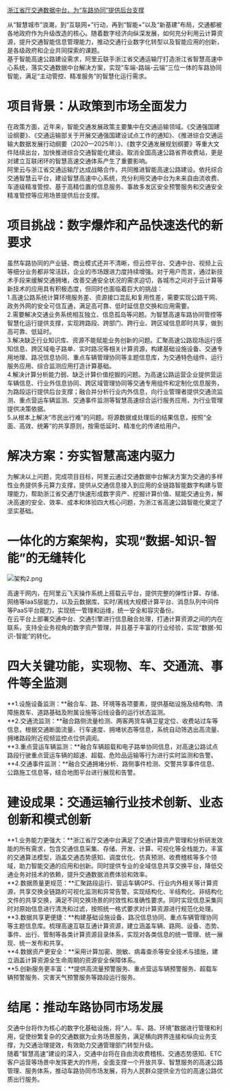 [浙江省厅交通数据中台，为“车路协同”提供后台支撑](https://segmentfault.com/a/1190000023354161)

从“智慧城市”浪潮，到“互联网+”行动，再到“智能+”以及“新基建”布局，交通都被各地政府作为升级改造的核心。随着数字经济向纵深发展，如何充分利用云计算资源，提升交通智能信息管理能力，推动交通行业数字化转型以及智能应用的创新，是各级政府和企业共同探索的课题。  
基于智能高速公路建设需求，阿里云联手浙江省交通运输厅打造浙江省智慧高速中心系统，落实交通数据中台解决方案，实现“车端-路端-云端”三位一体的车路协同智能，满足“主动管控、精准服务”的智慧化运行需求。  

# 项目背景：从政策到市场全面发力

在政策方面，近年来，智能交通发展政策主要集中在交通运输领域。《交通强国建设纲要》、《交通运输部关于开展交通强国建设试点工作的通知》、《推进综合交通运输大数据发展行动纲要（2020—2025年）》、《数字交通发展规划纲要》等重大文件陆续出台，加快推进综合交通智能化建设。取消全国高速公路省界收费站，更是对建立互联闭环的智慧高速交通体系产生了重要影响。  
阿里云与浙江省交通运输厅达成战略合作，共同推进智能高速公路建设。依托综合交通智慧云平台，建设智慧高速中心系统，充分利用交通中台为未来自由流收费、车道级精准管控、基于高精位置的信息服务、事故多发区安全预警服务和交通安全精准管控等应用场景提供后台支撑。

# 项目挑战：数字爆炸和产品快速迭代的新要求

虽然车路协同的产业链、商业模式还并不清晰，但云控平台、交通中台、视频上云等细分业务都非常活跃，企业的市场跟进力度持续增强。对于用户而言，通过新技术手段来缓解交通拥堵，改善交通安全状况的需求迫切，各城市之间对于云计算等新技术的应用具有积极态度，但同时也面临着巨大的挑战：  
1.高速公路系统计算环境服务差、资源接口混乱和复用性差，需要实现公路干网、政务外网的安全可信互通，满足高可靠、低时延信息交换和应用需要。  
2.需要解决交通业务系统相互独立、信息孤岛等问题。为智慧高速车路协同管控等智慧化运行提供支撑，实现跨路段、跨部门、跨行业、跨区域信息即时共享，做到高可靠、低延时。  
3.解决缺乏行业知识库、资源不能赋能业务创新的问题。汇聚高速公路现场运行感知信息、跨区域电子路单、实时路况等相关计算资源，构建基础设施设备、交通专用地理、路况信息协同、重点车辆管理协同等主题信息库，为交通特色组件、运行服务应用、综合监测应用打造计算基础。  
4.解决计算分析能力弱、缺乏计算价值挖掘的问题。为高速公路运营企业提供营运车辆信息、行业外信息协同、跨区域管理协同等交通专用组件和定制化信息服务，为路段运行提供后台支撑；融合并分析行业内外信息，向行业管理者提供交通流监测、重点营运车辆监测、交通事件监测等智慧高速综合运行服务应用，为行业管理提供决策依据。  
5.从根本上解决“市民出行难”的问题。将源数据或处理后的结果信息，按照“全面、高效、统筹”的共享原则，按需低延时、精准化的传递给用户。

# 解决方案：夯实智慧高速内驱力

为解决以上问题，完成项目目标，阿里云通过交通数据中台解决方案为交通的多样性业务提供多元算力支撑，提供从交通信息接入到应用的全链路智能数字构建与管理能力，帮助浙江省交通厅快速形成数字资产、挖掘计算价值、赋能交通业务，解决高速的安全、效率、成本和体验四大核心问题，为浙江省高速公路智能化奠定了坚实基础。

# 一体化的方案架构，实现“数据-知识-智能”的无缝转化

![架构2.png](https://segmentfault.com/img/remote/1460000023354165)

高速干网内，在阿里云飞天操作系统上搭载云平台，提供完整的弹性计算、存储、网络等IaaS层能力，以及云数据库、实时/离线大规模计算平台、消息队列中间件等PaaS平台能力，实现统一管理和运维，统一安全和容灾备份。  
在云平台上部署交通中台、交通引擎进行信息融合处理，打通计算资源之间的内在联系，支持全业务视角的数字资产管理，并且基于丰富的行业经验，实现“数据-知识-智能”的转化。

# 四大关键功能，实现物、车、交通流、事件等全监测

**1.设施设备监测：**融合车、路、环境等各项要素，提供基础设施及结构物、清障施救车、道路基础及附属设施等沿线设备的运行状态监测。  
**2.交通流监测：**融合路侧流量检测、两客两货车辆卫星定位、收费站过车等信息，根据交通断面流量、行车速度、拥堵状态等信息，系统自动筛选出高流量、拥堵路段附近视频监控点位供调阅。  
**3.重点营运车辆监测：**融合车辆超载和电子路单协同信息，对高速公路试点路段行驶重点营运车辆的超速、超载、危险品运输等行为进行实时监测和告警。  
**4.交通事件监测：**融合交通拥堵分析、路侧事件检测、交警共享事件信息、公路施工信息等，结合地图平台进行展现和告警。

# 建设成果：交通运输行业技术创新、业态创新和模式创新

**1.业务能力更强大：**浙江省厅交通中台满足了交通计算资产管理和分析研发效能的所有需求，包含交通信息采集、存储、开发、计算、可视化等全栈能力。丰富的交通算法模型，涵盖交通态势感知、调度优化、仿真预测、收费稽核等多个领域，助力智能交通的应用和创新。同时提供专业的全域信息共享交换平台，降低交通业务对技术的依赖，提升交通数据消费体验和效率。  
**2.数据质量更规范：**汇聚路段运行、营运车辆GPS、行业内外相关等计算资源，共享交换全链路的可视化监测和异常告警。实现结构化、半结构化、非结构化文件的共享交换，满足不同交换场景的时效性和准确性要求。同时实现信息采集同时对原始信息进行清洗和过滤，按照统一格式要求对计算资源进行规范化处理。  
**3.数据共享更便捷：**构建基础设施设备、路况信息协同、重点车辆管理协同等主题信息库。梳理高速互联互通计算资源，建立涵盖车辆、路网、设备、态势、事件、出行、管制等各类计算资源目录体系，实现对各类信息的统一管理、统一展现、统一发布和共享。  
**4.数据资产更安全：**采用计算加密、脱敏、病毒查杀等安全技术与措施，建立涵盖计算资源全生命周期的资源安全保障体系。  
**5.创新服务更丰富：**提供高流量预警服务、重点营运车辆预警服务、超载车辆预警服务、灾害天气预警服务等路段运行服务。

# 结尾：推动车路协同市场发展

交通中台将作为核心的数字化基础设施，将“人、车、路、环境”数据进行管理和利用，促使纷繁复杂的交通数据为业务场景服务，满足横向跨界连接和纵向业务支撑，为交通治理提效，有效助力交通管理部门转型升级。  
随着“智慧高速”建设的深入，交通中台将在自由流收费稽核、交通态势感知、ETC客户运营等场景中发挥更大的作用，全面支撑一个开放共享、智慧服务的高速公路管理、服务体系，推动车路协同市场发展，将为人民群众提供全方位的高速公路优质出行服务。
